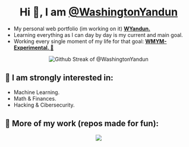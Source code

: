 <h1 align="center" > Hi 👋, I am <a href="https://washingtonyandun.github.io/wy-portfolio/"> @WashingtonYandun </a></h1>
    
<p>
    <ul>
        <li> My personal web portfolio (im working on it) <b><a href="https://washingtonyandun.github.io/wy-portfolio/" > WYandun. </a></b></li>
        <li> Learning everything as I can day by day is my current and main goal. </li>
        <li> Working every single moment of my life for that goal: <b><a href="https://github.com/WMYM-Experimental"> WMYM-Experimental. 🌱 </a></b></li>
    </ul>
</p>

<p align="center">
  <img alt="Github Streak of @WashingtonYandun" src="http://github-readme-streak-stats.herokuapp.com?user=WashingtonYandun&theme=react&hide_border=true&date_format=M%20j%5B%2C%20Y%5D&stroke=5AA5E7&fire=5AA5E7&currStreakNum=5AA5E7&border=5AA5E7&sideNums=5AA5E7&sideLabels=5AA5E7&ring=5AA5E7&currStreakLabel=5AA5E7"/>
</p>
    
<h2> 👀 I am strongly interested in: </h2>
<p>
    <ul>
        <li> Machine Learning. </li>
        <li> Math & Finances. </li>
        <li> Hacking & Cibersecurity. </li>
    </ul>
</p>

<h2> 🌱 More of my work (repos made for fun): </h2>
<p align="center">
    <a href="https://github.com/WMYM-Experimental"><image src="https://readme-typing-svg.herokuapp.com?font=Roboto&size=20&color=5AA5E7&center=true&width=410&height=45&lines=WMYM+-+Experimental."></a>
</p>
